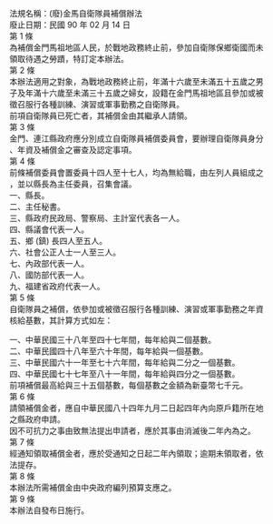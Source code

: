 法規名稱：(廢)金馬自衛隊員補償辦法  
廢止日期：民國 90 年 02 月 14 日  
第 1 條  
為補償金門馬祖地區人民，於戰地政務終止前，參加自衛隊保鄉衛國而未  
領取待遇之勞蹟，特訂定本辦法。  
第 2 條  
本辦法適用之對象，為戰地政務終止前，年滿十六歲至未滿五十五歲之男  
子及年滿十六歲至未滿三十五歲之婦女，設籍在金門馬祖地區且參加或被  
徵召服行各種訓練、演習或軍事勤務之自衛隊員。  
前項自衛隊員已死亡者，其補償金由其繼承人請領。  
第 3 條  
金門、連江縣政府應分別成立自衛隊員補償委員會，要辦理自衛隊員身分  
、年資及補償金之審查及認定事項。  
第 4 條  
前條補償委員會置委員十四人至十七人，均為無給職，由左列人員組成之  
，並以縣長為主任委員，召集會議。  
一、縣長。  
二、主任秘書。  
三、縣政府民政局、警察局、主計室代表各一人。  
四、縣議會代表一人。  
五、鄉 (鎮) 長四人至五人。  
六、社會公正人士一人至三人。  
七、內政部代表一人。  
八、國防部代表一人。  
九、福建省政府代表一人。  
第 5 條  
自衛隊員之補償，依參加或被徵召服行各種訓練、演習或軍事勤務之年資  
核給基數，其計算方式如左：  


一、中華民國三十八年至四十七年間，每年給與二個基數。  
二、中華民國四十八年至六十年間，每年給與一個基數。  
三、中華民國六十一年至七十六年間，每年給與二分之一個基數。  
四、中華民國七十七年至八十一年間，每年給與四分之一個基數。  
前項補償最高給與三十五個基數，每個基數之金額為新臺幣七千元。  
第 6 條  
請領補償金者，應自中華民國八十四年九月二日起四年內向原戶籍所在地  
之縣政府申請。  
因不可抗力之事由致無法提出申請者，應於其事由消滅後二年內為之。  
第 7 條  
經通知領取補償金者，應於受通知之日起二年內領取；逾期未領取者，依  
法提存。  
第 8 條  
本辦法所需補償金由中央政府編列預算支應之。  
第 9 條  
本辦法自發布日施行。  


